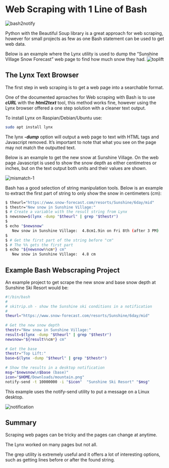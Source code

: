 # Web Scraping with 1 Line of Bash

![bash2notify](https://user-images.githubusercontent.com/25712242/168389905-6f639c5a-61f2-49c3-bad6-605a31dded19.png)

Python with the Beautiful Soup library is a great approach for web scraping, however for small projects as few as one Bash statement can be used to get web data.

Below is an example where the Lynx utility is used to dump the “Sunshine Village Snow Forecast” web page to find how much snow they had.
![toplift](https://user-images.githubusercontent.com/25712242/168390387-a6079907-9fe4-4841-9fc1-809e1cf8da57.png)

## The Lynx Text Browser

The first step in web scraping is to get a web page into a searchable format.

One of the documented aproaches for Web scraping with Bash is to use **_cURL_** with the **_html2text_** tool, this method works fine, however using the Lynx browser offered a one step solution with a cleaner text output.

To install Lynx on Raspian/Debian/Ubuntu use:
```bash
sudo apt install lynx
```
The lynx **_-dump_** option will output a web page to text with HTML tags and Javascript removed. It’s important to note that what you see on the page may not match the outputted text.

Below is an example to get the new snow at Sunshine Village. On the web page Javascript is used to show the snow depth as either centimetres or inches, but on the text output both units and their values are shown.

![mismatch-1](https://user-images.githubusercontent.com/25712242/168391330-03903ee2-388e-4f90-bc6c-88795aafddb4.png)

Bash has a good selection of string manipulation tools. Below is an example to extract the first part of string to only show the snow in centimeters (cm):
```bash
$ theurl="https://www.snow-forecast.com/resorts/Sunshine/6day/mid"
$ thestr="New snow in Sunshine Village:"
$ # Create a variable with the result string from Lynx
$ newsnow=$(lynx -dump "$theurl" | grep "$thestr")
$ 
$ echo "$newsnow"
   New snow in Sunshine Village:  4.8cm1.9in on Fri 8th (after 3 PM)
$    
$ # Get the first part of the string before "cm"
$ # The %% gets the first part
$ echo "${newsnow%%cm*} cm"
   New snow in Sunshine Village:  4.8 cm
```

## Example Bash Webscraping Project 

An example project to get scrape the new snow and base snow depth at Sunshine Ski Resort would be:
```bash
#!/bin/bash
#
# skitrip.sh - show the Sunshine ski conditions in a notification
#
theurl="https://www.snow-forecast.com/resorts/Sunshine/6day/mid"
 
# Get the new snow depth
thestr="New snow in Sunshine Village:"
result=$(lynx -dump "$theurl" | grep "$thestr")
newsnow="${result%%cm*} cm"
 
# Get the base
thestr="Top Lift:"
base=$(lynx -dump "$theurl" | grep "$thestr")
 
# Show the results in a desktop notification
msg="$newsnow\n$base (base)"
icon="$HOME/Downloads/mountain.png"
notify-send -t 10000000 -i "$icon"  "Sunshine Ski Resort" "$msg"
```

This example uses the notify-send utility to put a message on a Linux desktop.

![notification](https://user-images.githubusercontent.com/25712242/168392112-9201a186-c8e4-4e7a-afd2-e7ad04258c4b.png)

## Summary

Scraping web pages can be tricky and the pages can change at anytime.

The Lynx worked on many pages but not all.

The grep utility is extremely useful and it offers a lot of interesting options, such as getting lines before or after the found string.


